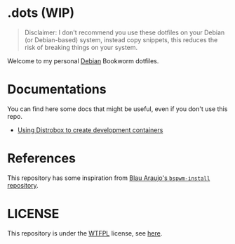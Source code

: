 # .dots (WIP)

> Disclaimer: I don't recommend you use these dotfiles on your Debian (or Debian-based) system, instead copy snippets, this reduces the risk of breaking things on your system.

Welcome to my personal [Debian](https://debian.org/) Bookworm dotfiles.

# Documentations

You can find here some docs that might be useful, even if you don't use this repo.

- [Using Distrobox to create development containers](./docs/distrobox-for-development.md)

# References

This repository has some inspiration from [Blau Araujo's `bspwm-install` repository](https://codeberg.org/blau_araujo/bspwm-install).

# LICENSE

This repository is under the [WTFPL](http://www.wtfpl.net/) license, see [here](./LICENSE).

